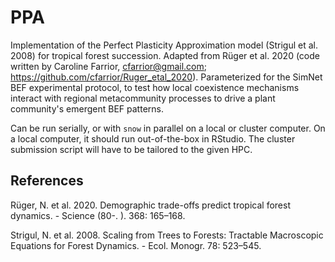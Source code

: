 # PPA

Implementation of the Perfect Plasticity Approximation model (Strigul et al. 2008) for tropical forest succession. Adapted from Rüger et al. 2020 (code written by Caroline Farrior, cfarrior@gmail.com; https://github.com/cfarrior/Ruger_etal_2020). Parameterized for the SimNet BEF experimental protocol, to test how local coexistence mechanisms interact with regional metacommunity processes to drive a plant community's emergent BEF patterns.

Can be run serially, or with `snow` in parallel on a local or cluster computer. On a local computer, it should run out-of-the-box in RStudio. The cluster submission script will have to be tailored to the given HPC.

## References 

Rüger, N. et al. 2020. Demographic trade-offs predict tropical forest dynamics. - Science (80-. ). 368: 165–168.

Strigul, N. et al. 2008. Scaling from Trees to Forests: Tractable Macroscopic Equations for Forest Dynamics. - Ecol. Monogr. 78: 523–545.

